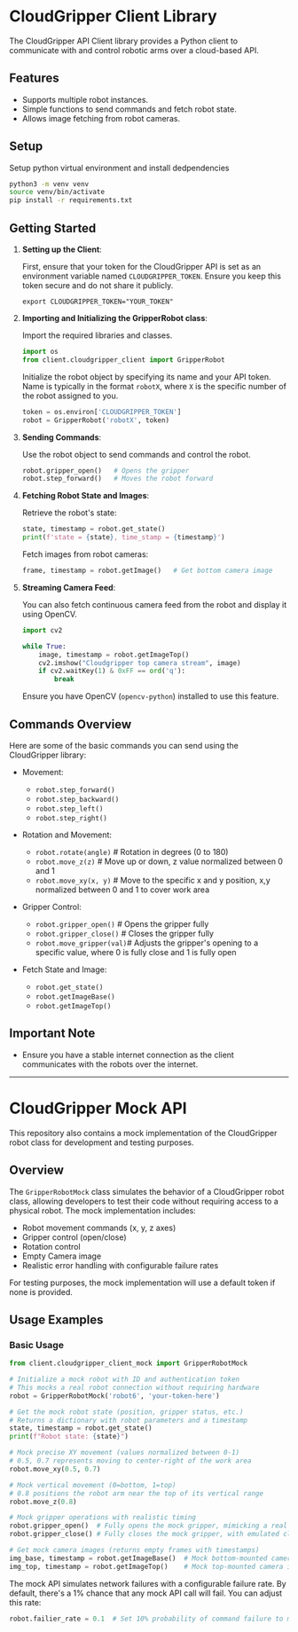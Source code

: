 # CloudGripper Client Library

The CloudGripper API Client library provides a Python client to communicate with and control robotic arms over a cloud-based API. 

## Features

- Supports multiple robot instances.
- Simple functions to send commands and fetch robot state.
- Allows image fetching from robot cameras.

## Setup

Setup python virtual environment and install dedpendencies

```bash
python3 -m venv venv
source venv/bin/activate
pip install -r requirements.txt
```

## Getting Started

1. **Setting up the Client**:

   First, ensure that your token for the CloudGripper API is set as an environment variable named `CLOUDGRIPPER_TOKEN`. Ensure you keep this token secure and do not share it publicly.
   ```
   export CLOUDGRIPPER_TOKEN="YOUR_TOKEN"
   ```

2. **Importing and Initializing the GripperRobot class**:

   Import the required libraries and classes.

   ```python
   import os
   from client.cloudgripper_client import GripperRobot
   ```

   Initialize the robot object by specifying its name and your API token. Name is typically in the format `robotX`, where `X` is the specific number of the robot assigned to you.

   ```python
   token = os.environ['CLOUDGRIPPER_TOKEN']
   robot = GripperRobot('robotX', token)
   ```

3. **Sending Commands**:

   Use the robot object to send commands and control the robot.

   ```python
   robot.gripper_open()   # Opens the gripper
   robot.step_forward()   # Moves the robot forward
   ```

4. **Fetching Robot State and Images**:

   Retrieve the robot's state:

   ```python
   state, timestamp = robot.get_state()
   print(f'state = {state}, time_stamp = {timestamp}')
   ```

   Fetch images from robot cameras:

   ```python
   frame, timestamp = robot.getImage()   # Get bottom camera image
   ```

5. **Streaming Camera Feed**:

   You can also fetch continuous camera feed from the robot and display it using OpenCV.

   ```python
   import cv2

   while True:
       image, timestamp = robot.getImageTop()
       cv2.imshow("Cloudgripper top camera stream", image)
       if cv2.waitKey(1) & 0xFF == ord('q'):
           break
   ```

   Ensure you have OpenCV (`opencv-python`) installed to use this feature.

## Commands Overview

Here are some of the basic commands you can send using the CloudGripper library:

- Movement:
  - `robot.step_forward()`
  - `robot.step_backward()`
  - `robot.step_left()`
  - `robot.step_right()`
  
- Rotation and Movement:
  - `robot.rotate(angle)`   # Rotation in degrees (0 to 180)
  - `robot.move_z(z)`       # Move up or down, z value normalized between 0 and 1
  - `robot.move_xy(x, y)`   # Move to the specific x and y position, x,y normalized between 0 and 1 to cover work area

- Gripper Control:
  - `robot.gripper_open()`   # Opens the gripper fully
  - `robot.gripper_close()`  # Closes the gripper fully
  - `robot.move_gripper(val)`# Adjusts the gripper's opening to a specific value, where 0 is fully close and 1 is fully open

- Fetch State and Image:
  - `robot.get_state()`
  - `robot.getImageBase()`
  - `robot.getImageTop()`

## Important Note

- Ensure you have a stable internet connection as the client communicates with the robots over the internet.

---

# CloudGripper Mock API

This repository also contains a mock implementation of the CloudGripper robot class for development and testing purposes.

## Overview

The `GripperRobotMock` class simulates the behavior of a CloudGripper robot class, allowing developers to test their code without requiring access to a physical robot. The mock implementation includes:

- Robot movement commands (x, y, z axes)
- Gripper control (open/close)
- Rotation control
- Empty Camera image
- Realistic error handling with configurable failure rates

For testing purposes, the mock implementation will use a default token if none is provided.

## Usage Examples

### Basic Usage

```python
from client.cloudgripper_client_mock import GripperRobotMock

# Initialize a mock robot with ID and authentication token
# This mocks a real robot connection without requiring hardware
robot = GripperRobotMock('robot6', 'your-token-here')

# Get the mock robot state (position, gripper status, etc.)
# Returns a dictionary with robot parameters and a timestamp
state, timestamp = robot.get_state()
print(f"Robot state: {state}")

# Mock precise XY movement (values normalized between 0-1)
# 0.5, 0.7 represents moving to center-right of the work area
robot.move_xy(0.5, 0.7)

# Mock vertical movement (0=bottom, 1=top)
# 0.8 positions the robot arm near the top of its vertical range
robot.move_z(0.8)

# Mock gripper operations with realistic timing
robot.gripper_open()  # Fully opens the mock gripper, mimicking a real gripper's timing
robot.gripper_close() # Fully closes the mock gripper, with emulated closing force

# Get mock camera images (returns empty frames with timestamps)
img_base, timestamp = robot.getImageBase()  # Mock bottom-mounted camera image
img_top, timestamp = robot.getImageTop()    # Mock top-mounted camera image
```

The mock API simulates network failures with a configurable failure rate. By default, there's a 1% chance that any mock API call will fail. You can adjust this rate:

```python
robot.failier_rate = 0.1  # Set 10% probability of command failure to mock network issues